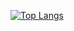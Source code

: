 [![Top Langs](https://github-readme-stats.vercel.app/api/top-langs/?username=init232)](https://github.com/anuraghazra/github-readme-stats)
